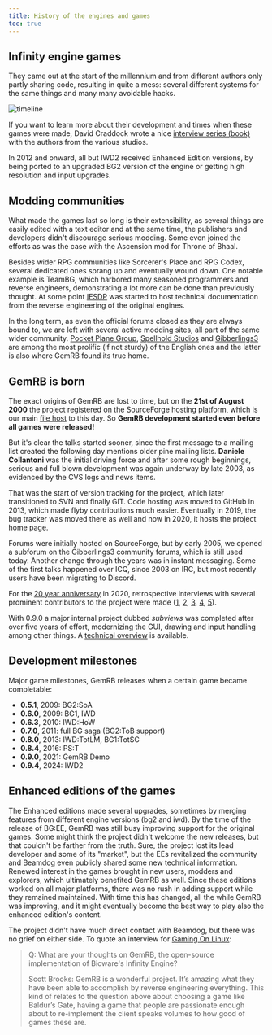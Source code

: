 ```yaml
---
title: History of the engines and games
toc: true
---
```


## Infinity engine games

They came out at the start of the millennium and from different authors only
partly sharing code, resulting in quite a mess: several different systems for
the same things and many many avoidable hacks.

![timeline](/assets/img/ie_chronology.png)

If you want to learn more about their development and times when these games
were made, David Craddock wrote a nice [interview series
(book)](https://www.shacknews.com/article/103473/beneath-a-starless-sky-pillars-of-eternity-and-the-infinity-engine-era-of-rpgs?page=1)
with the authors from the various studios.

In 2012 and onward, all but IWD2 received Enhanced Edition versions, by being
ported to an upgraded BG2 version of the engine or getting high resolution and
input upgrades.


## Modding communities

What made the games last so long is their extensibility, as several things are
easily edited with a text editor and at the same time, the publishers and
developers didn't discourage serious modding. Some even joined the efforts as
was the case with the Ascension mod for Throne of Bhaal.

Besides wider RPG communities like Sorcerer's Place and RPG Codex, several
dedicated ones sprang up and eventually wound down. One notable example is
TeamBG, which harbored many seasoned programmers and reverse engineers,
demonstrating a lot more can be done than previously thought. At some point
[IESDP](https://gibberlings3.github.io/iesdp/) was started to host technical
documentation from the reverse engineering of the original engines.

In the long term, as even the official forums closed as they are always bound
to, we are left with several active modding sites, all part of the same wider
community. [Pocket Plane Group](http://pocketplane.net/),
[Spellhold Studios](http://www.shsforums.net) and
[Gibberlings3](https://www.gibberlings3.net/) are among the most prolific
(if not sturdy) of the English ones and the latter is also where GemRB found
its true home.


## GemRB is born

The exact origins of GemRB are lost to time, but on the **21st of August
2000** the project registered on the SourceForge hosting platform, which
is our main [file host](https://sourceforge.net/p/gemrb) to this day. So
**GemRB development started even before all games were released!**

But it's clear the talks started sooner, since the first message to a
mailing list created the following day mentions older pine mailing
lists. **Daniele Collantoni** was the initial driving force and after
some rough beginnings, serious and full blown development was again
underway by late 2003, as evidenced by the CVS logs and news items.

That was the start of version tracking for the project, which later
transitioned to SVN and finally GIT. Code hosting was moved to GitHub in
2013, which made flyby contributions much easier. Eventually in 2019, the
bug tracker was moved there as well and now in 2020, it hosts the project
home page.

Forums were initially hosted on SourceForge, but by early 2005, we opened
a subforum on the Gibberlings3 community forums, which is still used today.
Another change through the years was in instant messaging. Some of the first
talks happened over ICQ, since 2003 on IRC, but most recently users have
been migrating to Discord.

For the [20 year anniversary](/2020/08/24/the-gemrb-project-celebrates-20-year-anniversary-with-a-new-release.html)
in 2020, retrospective interviews with several prominent contributors to
the project were made
([1](/2020/08/25/interview-with-project-founder-daniele-collantoni.html), 
[2](/2020/08/26/interview-with-jarda-benkovsky.html), 
[3](/2020/08/27/a-look-into-the-next-big-thing-for-gemrb-with-brad-allred.html), 
[4](/2020/08/28/interview-with-laszlo-toth.html), 
[5](/2020/08/29/interview-with-jaka-kranjc.html)).

With 0.9.0 a major internal project dubbed *subviews* was completed after
over five years of effort, modernizing the GUI, drawing and input handling
among other things. A [technical overview](https://github.com/gemrb/gemrb/wiki/Subviews---Origins-and-Summary-of-Changes)
is available.

## Development milestones

Major game milestones, GemRB releases when a certain game became completable:
- **0.5.1**, 2009: BG2:SoA
- **0.6.0**, 2009: BG1, IWD
- **0.6.3**, 2010: IWD:HoW
- **0.7.0**, 2011: full BG saga (BG2:ToB support)
- **0.8.0**, 2013: IWD:TotLM, BG1:TotSC
- **0.8.4**, 2016: PS:T
- **0.9.0**, 2021: GemRB Demo
- **0.9.4**, 2024: IWD2

## Enhanced editions of the games

The Enhanced editions made several upgrades, sometimes by merging features from different engine versions (bg2 and iwd).
By the time of the release of BG:EE, GemRB was still busy improving support for the original games. Some might think
the project didn't welcome the new releases, but that couldn't be farther from the truth. Sure, the project lost its
lead developer and some of its "market", but the EEs revitalized the community and Beamdog even publicly shared some
new technical information. Renewed interest in the games brought in new users, modders and explorers, which ultimately
benefited GemRB as well. Since these editions worked on all major platforms, there was no rush in adding support while
they remained maintained. With time this has changed, all the while GemRB was improving, and it might eventually become
the best way to play also the enhanced edition's content.

The project didn't have much direct contact with Beamdog, but there was no grief on either side. To quote an interview
for [Gaming On Linux](https://www.gamingonlinux.com/2017/04/an-interview-with-beamdog-about-linux-gaming-they-say-its-worth-it/):
> Q: What are your thoughts on GemRB, the open-source implementation of Bioware's Infinity Engine?
>
> Scott Brooks: GemRB is a wonderful project. It’s amazing what they have been able to accomplish by reverse engineering everything. This kind of relates to the question above about choosing a game like Baldur’s Gate, having a game that people are passionate enough about to re-implement the client speaks volumes to how good of games these are.
